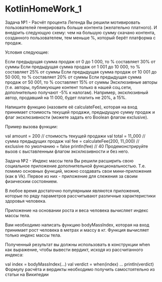 # KotlinHomeWork_1
Задача №1 - Расчёт процента
Легенда
Вы решили мотивировать пользователей генерировать больше контента (желательно платного). И внедрить следующую схему: чем на большую сумму скачано контента, созданного пользователем, тем меньше %, который берёт платформа с продаж.

Условия следующие:

Если предыдущая сумма продаж от 0 до 1 000, то % составляет 30% от суммы
Если предыдущая сумма продаж от 1 001 до 10 000, то % составляет 25% от суммы
Если предыдущая сумма продаж от 10 001 до 50 000, то % составляет 20% от суммы
Если предыдущая сумма продаж от 50 001, то % составляет 15% от суммы
Эксклюзивные авторы (т.е. авторы, публикующие контент только в нашей соц.сети, дополнительно получают -5% к налогам). Например, эксклюзивный автор, продавший на 11 000, будет платить не 20%, а 15%.

Напишите функцию (назовите её calculateFee), которая на вход принимает стоимость текущей продажи, предыдущую сумму продаж и флаг эксклюзивности (можете задать его Boolean флагом exclusive).

Пример вызова функции:

val amount = 200 // стоимость текущей продажи
val total = 11_000 // сумма предыдущих продаж
val fee = calculateFee(200, 11_000)  // exclusive по умолчанию = false
println(fee) // 40
Продемонстрируйте вызов с выставленным флагом эксклюзивности и без него.

Задача №2 - Индекс массы тела
Вы решили расширить свою социальное приложение дополнительной функциональностью. Т.е. помимо основных функций, можно создавать свои мини-приложения (как в Vk). Первое из них - приложение для слежения за своим физическим состоянием.

В любое время достаточно популярными являются приложения, которые по ряду параметров рассчитывают различные характеристики здоровья человека.

Приложение на основании роста и веса человека вычисляет индекс массы тела.

Вам необходимо написать функцию bodyMassIndex, которая на вход принимает рост человека в метрах и массу в кг. Функция вычисляет только индекс массы тела.

Полученный результат вы должны использовать в конструкции when как выражение, чтобы вывести вердикт, исходя из рассчитанного индекса:

val index = bodyMassIndex(...)
val verdict = when(index) ...
println(verdict)
Формулу расчёта и вердикты необходимо получить самостоятельно из статьи на Википедии

